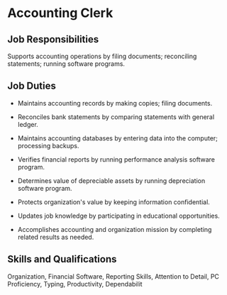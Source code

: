 # Accounting Clerk

## Job Responsibilities

Supports accounting operations by filing documents; reconciling statements; running software programs.

## Job Duties

* Maintains accounting records by making copies; filing documents.

* Reconciles bank statements by comparing statements with general ledger.

* Maintains accounting databases by entering data into the computer; processing backups.

* Verifies financial reports by running performance analysis software program.

* Determines value of depreciable assets by running depreciation software program.

* Protects organization&apos;s value by keeping information confidential.

* Updates job knowledge by participating in educational opportunities.

* Accomplishes accounting and organization mission by completing related results as needed.

## Skills and Qualifications

Organization, Financial Software, Reporting Skills, Attention to Detail, PC Proficiency, Typing, Productivity, Dependabilit

